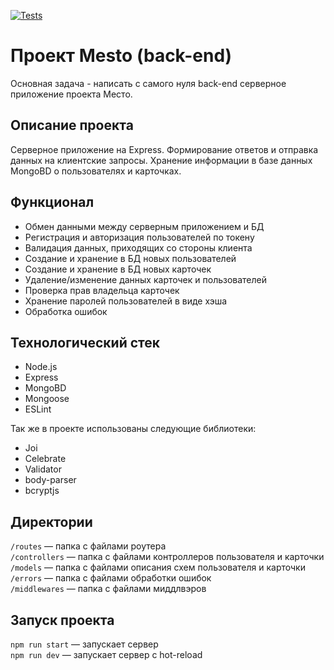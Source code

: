 [![Tests](https://github.com/Avellow/express-mesto-gha/actions/workflows/tests-14-sprint.yml/badge.svg)](https://github.com/Avellow/express-mesto-gha/actions/workflows/tests-14-sprint.yml)
# Проект Mesto (back-end)

Основная задача - написать с самого нуля back-end серверное приложение проекта Место.

## Описание проекта
Серверное приложение на Express. Формирование ответов и отправка данных на клиентские запросы.
Хранение информации в базе данных MongoBD о пользователях и карточках.

## Функционал
- Обмен данными между серверным приложением и БД
- Регистрация и авторизация пользователей по токену
- Валидация данных, приходящих со стороны клиента
- Создание и хранение в БД новых пользователей
- Создание и хранение в БД новых карточек
- Удаление/изменение данных карточек и пользователей
- Проверка прав владельца карточек
- Хранение паролей пользователей в виде хэша
- Обработка ошибок

## Технологический стек
- Node.js
- Express
- MongoBD
- Mongoose
- ESLint

Так же в проекте использованы следующие библиотеки:
- Joi
- Celebrate
- Validator
- body-parser
- bcryptjs

## Директории

`/routes` — папка с файлами роутера  
`/controllers` — папка с файлами контроллеров пользователя и карточки   
`/models` — папка с файлами описания схем пользователя и карточки  
`/errors` — папка с файлами обработки ошибок  
`/middlewares` — папка с файлами миддлвэров 

## Запуск проекта

`npm run start` — запускает сервер   
`npm run dev` — запускает сервер с hot-reload
